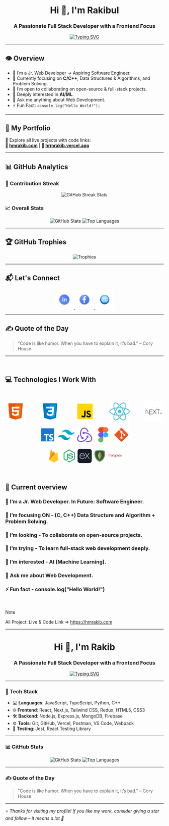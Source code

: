 <h1 align="center">Hi 👋, I'm Rakibul</h1>
<h3 align="center">A Passionate Full Stack Developer with a Frontend Focus</h3>

<p align="center">
  <a href="https://github.com/hrmrakib"><img src="https://readme-typing-svg.demolab.com?font=Fira+Code&size=24&duration=3000&pause=1000&center=true&vCenter=true&width=600&lines=Full+Stack+Developer;Frontend+Focused;Clean+UI+Lover;Open+Source+Enthusiast;Always+Learning+%26+Building" alt="Typing SVG" /></a>
</p>

---

## 👁️ Overview

- 🔭 I’m a Jr. Web Developer → Aspiring Software Engineer.
- 🌱 Currently focusing on **C/C++**, Data Structures & Algorithms, and Problem Solving.
- 👯 I’m open to collaborating on open-source & full-stack projects.
- 🤖 Deeply interested in **AI/ML**.
- 💬 Ask me anything about Web Development.
- ⚡ Fun Fact: `console.log("Hello World!");`

---

## 🚀 My Portfolio

🎯 Explore all live projects with code links:  
**🔗 [hmrakib.com](https://hmrakib.com)** | **🔗 [hrmrakib.vercel.app](https://hrmrakib.vercel.app)**

---

## 📊 GitHub Analytics

### 🚀 Contribution Streak

<p align="center"> 
  <img src="https://github-readme-streak-stats.herokuapp.com?user=hrmrakib&theme=react&hide_border=true&background=0D1117&stroke=0D1117&fire=FF1CF7&sideLabels=00F0FF&currStreakNum=FF1CF7&ring=FF1CF7&currStreakLabel=FF1CF7&sideNums=00F0FF" alt="GitHub Streak Stats" />
</p>

### 📈 Overall Stats

<p align="center">
  <img src="https://github-readme-stats.vercel.app/api?username=hrmrakib&show_icons=true&theme=radical" alt="GitHub Stats" height="180" />
  <img src="https://github-readme-stats.vercel.app/api/top-langs/?username=hrmrakib&layout=compact&theme=radical&hide=html,css" alt="Top Languages" height="180"/>
</p>

---

## 🏆 GitHub Trophies

<p align="center">
  <img src="https://github-profile-trophy.vercel.app/?username=hrmrakib&theme=radical&no-frame=true&row=1&column=6" alt="Trophies" />
</p>

---

## 📬 Let's Connect

<p align="center">
  <a href="https://www.linkedin.com/in/hrmrakib">
    <img height="60" src="https://github.com/hrmrakib/hrmrakib/blob/main/images/10464412.png" alt="LinkedIn">
  </a>
  <a href="https://www.facebook.com/hrmrakib">
    <img height="60" src="https://github.com/hrmrakib/hrmrakib/blob/main/images/10464408.png" alt="Facebook">
  </a>
  <a href="https://hrmrakib.vercel.app">
    <img height="60" src="https://github.com/hrmrakib/hrmrakib/blob/main/images/web.png" alt="Website">
  </a>
</p>

---

## ✍️ Quote of the Day

> "Code is like humor. When you have to explain it, it’s bad." – Cory House


-----------------------------------------------------------------------------------------

<br />

## :computer: Technologies I Work With

<br>
<p align="center" style="display:flex; align-items:center; justify-content:space-between; gap:60">
<img height="65" src="https://github.com/hrmrakib/hrmrakib/blob/main/images/tech/html.png"/>
<img height="65" src="https://github.com/hrmrakib/hrmrakib/blob/main/images/tech/css.png"/>
<img height="65" src="https://github.com/hrmrakib/hrmrakib/blob/main/images/tech/javascript.png"/>
<img height="65" src="https://github.com/hrmrakib/hrmrakib/blob/main/images/tech/reactjs.png"/>
<img height="65" src="https://github.com/hrmrakib/hrmrakib/blob/main/images/tech/nextjs.png"/>


</p>

<p align="center">
<img height="55" src="https://github.com/hrmrakib/hrmrakib/blob/main/images/tech/typescript.png"/>
<img height="55" src="https://github.com/hrmrakib/hrmrakib/blob/main/images/tech/tailwind.png"/>
<img height="55" src="https://github.com/hrmrakib/hrmrakib/blob/main/images/tech/redux.png"/>
<img height="55" src="https://github.com/hrmrakib/hrmrakib/blob/main/images/tech/figma.png"/>
<img height="55" src="https://github.com/hrmrakib/hrmrakib/blob/main/images/tech/git.png"/>
</p>

<p align="center">
<img height="45" src="https://github.com/hrmrakib/hrmrakib/blob/main/images/tech/firebase.webp"/>
<img height="45" src="https://github.com/hrmrakib/hrmrakib/blob/main/images/tech/nodejs.png"/>
<img height="45" src="https://github.com/hrmrakib/hrmrakib/blob/main/images/tech/express.png" "Expressjs"/>
<img height="45" src="https://github.com/hrmrakib/hrmrakib/blob/main/images/tech/mongodb.png"/>
<img height="45" src="https://github.com/hrmrakib/hrmrakib/blob/main/images/tech/mongoose.png"/>

</p>

<p align="center"> 

</p><br/>

## :eyes: Current overview

### 🔭 I’m a Jr. Web Developer. In Future: Software Engineer.
### 🌱 I’m focusing ON - (C, C++) Data Structure and Algorithm + Problem Solving. 
### 👯 I’m looking - To collaborate on open-source projects. 
### 🤔 I’m trying - To learn full-stack web development deeply. 
### 🤔 I’m interested - AI (Machine Learning). 
### 💬 Ask me about Web Development.
### ⚡ Fun fact - console.log("Hello World!")

<br />

> [!NOTE]
> All Project: Live & Code Link => https://hmrakib.com






----------------------------------------------------------------------------------



<!-- GitHub Profile README -->

<h1 align="center">Hi 👋, I'm Rakib</h1>
<h3 align="center">A Passionate Full Stack Developer with a Frontend Focus</h3>

<p align="center">
  <a href="https://github.com/hrmrakib"><img src="https://readme-typing-svg.demolab.com?font=Fira+Code&size=24&duration=3000&pause=1000&center=true&vCenter=true&width=440&lines=Full+Stack+Developer;Frontend+Focused;Lover+of+Clean+Code+%26+UI" alt="Typing SVG" /></a>
</p>

---

### 🔧 Tech Stack

- 💻 **Languages**: JavaScript, TypeScript, Python, C++
- 🌐 **Frontend**: React, Next.js, Tailwind CSS, Redux, HTML5, CSS3
- 🛠 **Backend**: Node.js, Express.js, MongoDB, Firebase
- ⚙️ **Tools**: Git, GitHub, Vercel, Postman, VS Code, Webpack
- 🧪 **Testing**: Jest, React Testing Library

---

### 📊 GitHub Stats

<p align="center">
  <img src="https://github-readme-stats.vercel.app/api?username=hrmrakib&show_icons=true&theme=radical" alt="GitHub Stats" height="180" />
  <img src="https://github-readme-stats.vercel.app/api/top-langs/?username=hrmrakib&layout=compact&theme=radical" alt="Top Languages" height="180"/>
</p>

---


### ✍️ Quote of the Day

> "Code is like humor. When you have to explain it, it’s bad." – Cory House

---

⭐ *Thanks for visiting my profile! If you like my work, consider giving a star and follow – it means a lot 🙌*

